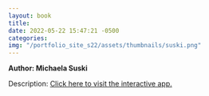 ```yaml
---
layout: book
title:
date: 2022-05-22 15:47:21 -0500
categories:
img: "/portfolio_site_s22/assets/thumbnails/suski.png"
---
```


<b>Author: Michaela Suski</b>

Description:
<a href="">Click here to visit the interactive app.</a>

[jekyll-docs]: https://jekyllrb.com/docs/home
[jekyll-gh]:   https://github.com/jekyll/jekyll
[jekyll-talk]: https://talk.jekyllrb.com/
